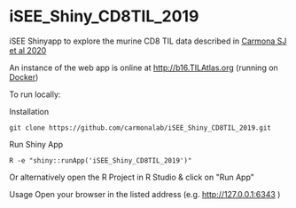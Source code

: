 # iSEE_Shiny_CD8TIL_2019

iSEE Shinyapp to explore the murine CD8 TIL data described in [Carmona SJ et al 2020](http://doi.org/10.1080/2162402X.2020.1737369)

An instance of the web app is online at http://b16.TILAtlas.org (running on [Docker](https://github.com/carmonalab/shiny))

To run locally:

Installation 
```
git clone https://github.com/carmonalab/iSEE_Shiny_CD8TIL_2019.git
```

Run Shiny App
```
R -e "shiny::runApp('iSEE_Shiny_CD8TIL_2019')"
```
Or alternatively open the R Project in R Studio & click on "Run App"

Usage
Open your browser in the listed address (e.g. http://127.0.0.1:6343 )
